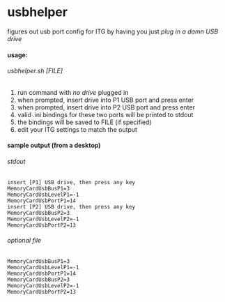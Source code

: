 # usbhelper
figures out usb port config for ITG by having you just *plug in a damn USB drive*

#### usage:
###### usbhelper.sh \[FILE]
 1. run command with *no drive* plugged in
 2. when prompted, insert drive into P1 USB port and press enter
 3. when prompted, insert drive into P2 USB port and press enter
 4. valid .ini bindings for these two ports will be printed to stdout
 5. the bindings will be saved to FILE (if specified)
 6. edit your ITG settings to match the output

#### sample output (from a desktop)
###### stdout
```
insert [P1] USB drive, then press any key
MemoryCardUsbBusP1=3
MemoryCardUsbLevelP1=-1
MemoryCardUsbPortP1=14
insert [P2] USB drive, then press any key
MemoryCardUsbBusP2=3
MemoryCardUsbLevelP2=-1
MemoryCardUsbPortP2=13
```
###### optional file
```
MemoryCardUsbBusP1=3
MemoryCardUsbLevelP1=-1
MemoryCardUsbPortP1=14
MemoryCardUsbBusP2=3
MemoryCardUsbLevelP2=-1
MemoryCardUsbPortP2=13
```
